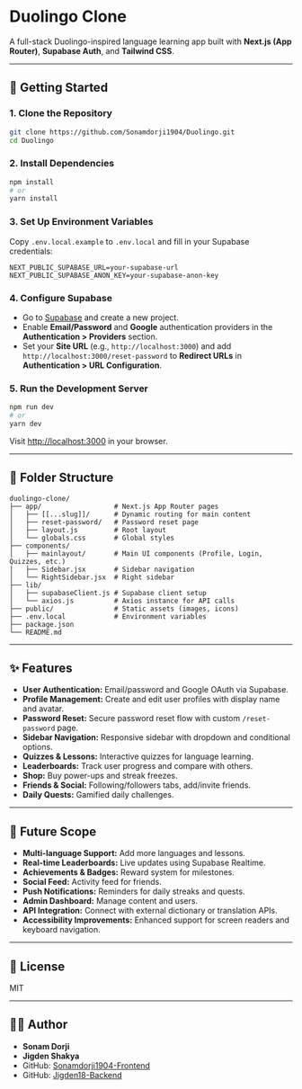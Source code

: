 # Duolingo Clone

A full-stack Duolingo-inspired language learning app built with **Next.js (App Router)**, **Supabase Auth**, and **Tailwind CSS**.

---

## 🚀 Getting Started

### 1. **Clone the Repository**

```bash
git clone https://github.com/Sonamdorji1904/Duolingo.git
cd Duolingo
```

### 2. **Install Dependencies**

```bash
npm install
# or
yarn install
```

### 3. **Set Up Environment Variables**

Copy `.env.local.example` to `.env.local` and fill in your Supabase credentials:

```env
NEXT_PUBLIC_SUPABASE_URL=your-supabase-url
NEXT_PUBLIC_SUPABASE_ANON_KEY=your-supabase-anon-key
```

### 4. **Configure Supabase**

- Go to [Supabase](https://app.supabase.com/) and create a new project.
- Enable **Email/Password** and **Google** authentication providers in the **Authentication > Providers** section.
- Set your **Site URL** (e.g., `http://localhost:3000`) and add `http://localhost:3000/reset-password` to **Redirect URLs** in **Authentication > URL Configuration**.

### 5. **Run the Development Server**

```bash
npm run dev
# or
yarn dev
```

Visit [http://localhost:3000](http://localhost:3000) in your browser.

---

## 📁 Folder Structure

```
duolingo-clone/
├── app/                  # Next.js App Router pages
│   ├── [[...slug]]/      # Dynamic routing for main content
│   ├── reset-password/   # Password reset page
│   ├── layout.js         # Root layout
│   └── globals.css       # Global styles
├── components/
│   ├── mainlayout/       # Main UI components (Profile, Login, Quizzes, etc.)
│   ├── Sidebar.jsx       # Sidebar navigation
│   └── RightSidebar.jsx  # Right sidebar
├── lib/
│   ├── supabaseClient.js # Supabase client setup
│   └── axios.js          # Axios instance for API calls
├── public/               # Static assets (images, icons)
├── .env.local            # Environment variables
├── package.json
└── README.md
```

---

## ✨ Features

- **User Authentication:** Email/password and Google OAuth via Supabase.
- **Profile Management:** Create and edit user profiles with display name and avatar.
- **Password Reset:** Secure password reset flow with custom `/reset-password` page.
- **Sidebar Navigation:** Responsive sidebar with dropdown and conditional options.
- **Quizzes & Lessons:** Interactive quizzes for language learning.
- **Leaderboards:** Track user progress and compare with others.
- **Shop:** Buy power-ups and streak freezes.
- **Friends & Social:** Following/followers tabs, add/invite friends.
- **Daily Quests:** Gamified daily challenges.

---

## 🔮 Future Scope

- **Multi-language Support:** Add more languages and lessons.
- **Real-time Leaderboards:** Live updates using Supabase Realtime.
- **Achievements & Badges:** Reward system for milestones.
- **Social Feed:** Activity feed for friends.
- **Push Notifications:** Reminders for daily streaks and quests.
- **Admin Dashboard:** Manage content and users.
- **API Integration:** Connect with external dictionary or translation APIs.
- **Accessibility Improvements:** Enhanced support for screen readers and keyboard navigation.

---

## 📝 License

MIT

---

## 👨‍💻 Author

- **Sonam Dorji**
- **Jigden Shakya**
- GitHub: [Sonamdorji1904-Frontend](https://github.com/Sonamdorji1904/Duolingo.git)
- GitHub: [Jigden18-Backend](https://github.com/Jigden18/Duolingo_Backend.git)
